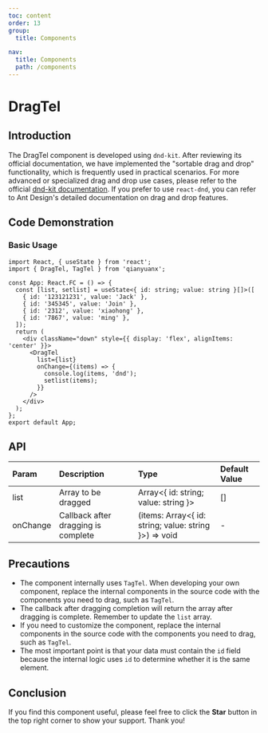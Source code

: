 ```yaml
---
toc: content
order: 13
group:
  title: Components

nav:
  title: Components
  path: /components
---
```


# DragTel

## Introduction

The DragTel component is developed using `dnd-kit`. After reviewing its official documentation, we have implemented the "sortable drag and drop" functionality, which is frequently used in practical scenarios. For more advanced or specialized drag and drop use cases, please refer to the official [dnd-kit documentation](https://docs.dndkit.com/). If you prefer to use `react-dnd`, you can refer to Ant Design's detailed documentation on drag and drop features.

## Code Demonstration

### Basic Usage

```tsx
import React, { useState } from 'react';
import { DragTel, TagTel } from 'qianyuanx';

const App: React.FC = () => {
  const [list, setlist] = useState<{ id: string; value: string }[]>([
    { id: '123121231', value: 'Jack' },
    { id: '345345', value: 'Join' },
    { id: '2312', value: 'xiaohong' },
    { id: '7867', value: 'ming' },
  ]);
  return (
    <div className="down" style={{ display: 'flex', alignItems: 'center' }}>
      <DragTel
        list={list}
        onChange={(items) => {
          console.log(items, 'dnd');
          setlist(items);
        }}
      />
    </div>
  );
};
export default App;
```

## API

| Param    | Description                         | Type                                                  | Default Value |
| :------- | :---------------------------------- | :---------------------------------------------------- | :------------ |
| list     | Array to be dragged                 | Array<{ id: string; value: string }>                  | []            |
| onChange | Callback after dragging is complete | (items: Array<{ id: string; value: string }>) => void | -             |

## Precautions

- The component internally uses `TagTel`. When developing your own component, replace the internal components in the source code with the components you need to drag, such as `TagTel`.
- The callback after dragging completion will return the array after dragging is complete. Remember to update the `list` array.
- If you need to customize the component, replace the internal components in the source code with the components you need to drag, such as `TagTel`.
- The most important point is that your data must contain the `id` field because the internal logic uses `id` to determine whether it is the same element.

## Conclusion

If you find this component useful, please feel free to click the **Star** button in the top right corner to show your support. Thank you!
